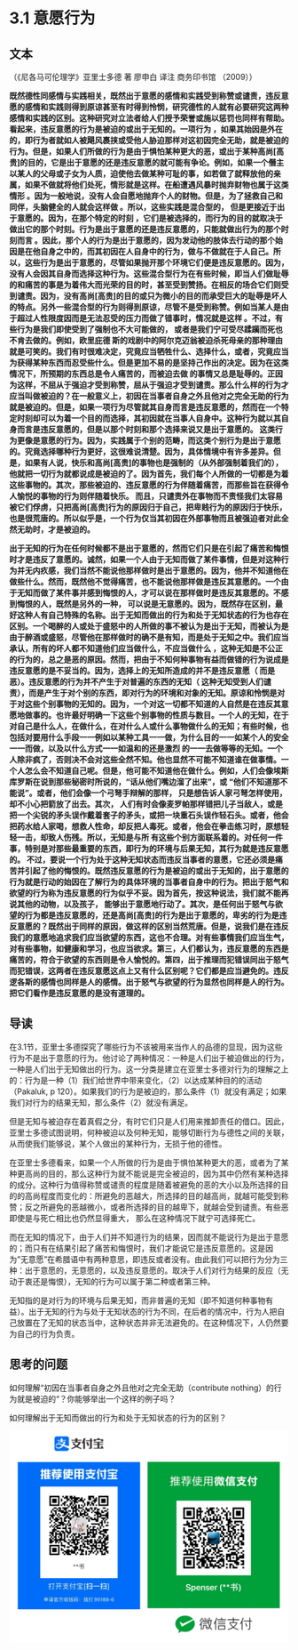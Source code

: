 # 3.1 意愿行为

## 文本

（《尼各马可伦理学》亚里士多德 著 廖申白 译注 商务印书馆 （2009））

**既然德性同感情与实践相关，既然出于意愿的感情和实践受到称赞或谴责，违反意愿的感情和实践则得到原谅甚至有时得到怜悯，研究德性的人就有必要研究这两种感情和实践的区别。这种研究对立法者给人们授予荣誉或施以惩罚也同样有帮助。看起来，违反意愿的行为是被迫的或出于无知的。一项行为 ，如果其始因是外在的，即行为者就如人被飓风裹挟或受他人胁迫那样对这初因完全无助，就是被迫的行为。但是，如果人们所做的行为是由于惧怕某种更大的恶，或出于某种高尚\[高贵\]的目的，它是出于意愿的还是违反意愿的就可能有争论。例如，如果一个僭主以某人的父母或子女为人质，迫使他去做某种可耻的事，如若做了就释放他的亲属，如果不做就将他们处死，情形就是这样。在船遭遇风暴时抛弃财物也属于这类情形 。因为一般地说，没有人会自愿地抛弃个人的财物。但是，为了拯救自己和同伴，头脑健全的人就会这样做 。所以，这些实践是混合型的， 但是更接近于出于意愿的。因为，在那个特定的时刻 ，它们是被选择的，而行为的目的就取决于做出它的那个时刻。行为是出于意愿的还是违反意愿的，只能就做出行为的那个时刻而言 。因此，那个人的行为是出于意愿的，因为发动他的肢体去行动的那个始因是在他自身之中的，而其初因在人自身中的行为，做与不做就在于人自己。所以，这些行为是出于意愿的，尽管如果抛开那个环境它们便是违反意愿的。因为，没有人会因其自身而选择这种行为。这些混合型行为在有些时候，即当人们做耻辱的和痛苦的事是为着伟大而光荣的目的时，甚至受到赞扬。在相反的场合它们则受到谴责。因为，没有高尚\[高贵\]的目的或只为微小的目的而承受巨大的耻辱是坏人的特点。另外一些混合型的行为则得到原谅，尽管不是受到称赞。例如当某人是由于超过人性限度因而是无法忍受的压力而做了错事时，情况就是这样 。不过，有些行为是我们即使受到了强制也不大可能做的， 或者是我们宁可受尽蹂躏而死也不肯去做的。例如，欧里庇德 斯的戏剧中的阿尔克迈翁被迫杀死母亲的那种理由就是可笑的。我们有时很难决定，究竟应当牺牲什么、选择什么，或者，究竟应当为获得某种东西而忍受些什么。但是更加不易的是坚持己作出的决定。因为在这类情况下，所预期的东西总是令人痛苦的，而被迫去做 的事情又总是耻辱的。正因为这样，不屈从于强迫才受到称赞，屈从于强迫才受到谴责。那么什么样的行为才应当叫做被迫的？在一般意义上，初因在当事者自身之外且他对之完全无助的行为就是被迫的。但是，如果一项行为尽管就其自身而言是违反意愿的，然而在一个特定时刻却可以为着一个目的而选择，其初因就在当事人自身中。这种行为就以其自身而言是违反意愿的，但是以那个时刻和那个选择来说又是出于意愿的。 这类行为更像是意愿的行为。因为，实践属于个别的范畴，而这类个别行为是出于意愿的。究竟选择哪种行为更好，这很难说清楚。因为，具体情境中有许多差异。但是，如果有人说，快乐和高尚\[高贵\]的事物也是强制的（从外部强制着我们的），他就把一切行为就都说成是被迫的了。因为首先，我们每个人所做的一切都是为着这些事物的。其次，那些被迫的、违反意愿的行为伴随着痛苦，而那些旨在获得令人愉悦的事物的行为则伴随着快乐。 而且，只谴责外在事物而不责怪我们太容易被它们俘虏，只把高尚\[高贵\]行为的原因归于自己，把卑贱行为的原因归于快乐，也是很荒唐的。所以似乎是，一个行为仅当其初因在外部事物而且被强迫者对此全然无助时，才是被迫的。**

**出于无知的行为在任何时候都不是出于意愿的，然而它们只是在引起了痛苦和悔恨时才是违反了意愿的。诚然，如果一个人由于无知而做了某件事情，但是对这种行为并无内疚感，我们当然不能说他那样做时是出于意愿的。因为，他并不知道他在做些什么。然而，既然他不觉得痛苦，也不能说他那样做是违反其意愿的。一个由于无知而做了某件事并感到悔恨的人，才可以说在那样做时是违反其意愿的。不感到悔恨的人，既然是另外的一种， 可以说是无意愿的。因为，既然存在区别，最好这种人有自己特殊的名称。出于无知而做出的行为和处于无知状态的行为也存在区别。一个喝醉的人或处于盛怒中的人所做的事不被认为是出于无知，而被认为是由于醉酒或盛怒，尽管他在那样做时的确不是有知，而是处于无知之中。我们应当承认，所有的坏人都不知道他们应当做什么，不应当做什么 ，这种无知是不公正的行为的，总之是恶的原因。然而，把由于不知何种事物有益而做错的行为说成是违反意愿的是不妥当的。因为，选择上的无知所造成的并不是违反意愿（ 而是恶）。违反意愿的行为并不产生于对普遍的东西的无知（ 这种无知受到人们谴 责），而是产生于对个别的东西，即对行为的环境和对象的无知。原谅和怜悯是对于对这些个别事物的无知的。因为，一个对这一切都不知道的人自然是在违反其意愿地做事的。也许最好明确一下这些个别事物的性质与数目。一个人的无知，在于对自己是什么人，在做什么，在对什么人或什么事物做什么的无知；有些时候，也包括对要用什么手段一一例如以某种工具一一做，为什么目的一一如某个人的安全一一而做，以及以什么方式一一如温和的还是激烈 的一一去做等等的无知。一个人除非疯了，否则决不会对这些全然不知。他也显然不可能不知道谁在做事情。一个人怎么会不知道自己呢。但是，他可能不知道他在做什么。例如，人们会像埃斯库罗斯在说到那些秘密时所说的，“话从他们嘴边溜了出来”，或 “他们不知道那不能说”。或者，他们会像一个弓弩手辩解的那样， 只是想告诉人家弓弩怎样使用，却不小心把箭放了出去。其次， 人们有时会像麦罗帕那样错把儿子当敌人，或是把一个尖锐的矛头误作戴着套子的矛头，或把一块重石头误作轻石头。或者，他会把药水给人家喝，想救人性命，却反把人毒死。或者，他会在拳击练习时，原想轻轻一击，却致人伤残。所以，无知是与所 有这些个别方面联系着的。对任何一件事，特别是对那些最重要的东西，即行为的环境与后果无知，其行为就是违反意愿的。 不过，要说一个行为处于这种无知状态而违反当事者的意愿，它还必须是痛苦并引起了他的悔恨的。既然违反意愿的行为是被迫的或出于无知的，出于意愿的行为就是行动的始因在了解行为的具体环境的当事者自身中的行为。把出于怒气和欲望的行为称为违反意愿的行为似乎不妥。因为首先，按这种说法，我们就不能再说其他的动物，以及孩子， 能够出于意愿地行动了。其次，是任何出于怒气与欲望的行为都是违反意愿的，还是高尚\[高贵\]的行为是出于意愿的，卑劣的行为是违反意愿的？既然出于同样的原因，做这样的区别当然荒唐。但是，说我们是在违反我们的意愿地追求我们应当欲望的东西，这也不合理。对有些事情我们应当生气，对有些事物，如健康和学习，也应当欲求。第三，人们都认为，违反意愿的东西是痛苦的，符合于欲望的东西则是令人愉悦的。第四，出于推理而犯错误同出于怒气而犯错误，这两者在违反意愿这点上又有什么区别呢？它们都是应当避免的。违反逻各斯的感情也同样是人的感情。出于怒气与欲望的行为显然也同样是人的行为。把它们看作是违反意愿的是没有道理的。**

## 导读

在3.1节，亚里士多德探究了哪些行为不该被用来当作人的品德的显现，因为这些行为不是出于意愿的行为。他讨论了两种情况：一种是人们出于被迫做出的行为，一种是人们出于无知做出的行为。这一分类是建立在亚里士多德对行为的理解之上的：行为是一种（1）我们给世界中带来变化，（2）以达成某种目的的活动（Pakaluk, p 120）。如果我们的行为是被迫的，那么条件（1）就没有满足；如果我们对行为的结果无知，那么条件（2）就没有满足。

但是无知与被迫存在着真假之分，有时它们只是人们用来推卸责任的借口。因此，亚里士多德试图说明，何种被迫以及何种无知，能够切断行为与德性之间的关联，从而使我们能够说，某个人做出的某种行为，无损于他的德性。

在亚里士多德看来，如果一个人所做的行为是由于惧怕某种更大的恶，或者为了某种更高尚的目的，那么这种行为就不能说是完全被迫的，因为其中仍然有某种选择的成分。这种行为值得称赞或谴责的程度是随着被避免的恶的大小以及所选择的目的的高尚程度而变化的：所避免的恶越大，所选择的目的越高尚，就越可能受到称赞；反之所避免的恶越微小，或者所选择的目的越卑下，就越会受到谴责。有些恶即使是与死亡相比也仍然显得重大， 那么在这种情况下就宁可选择死亡。

而在无知的情况下，由于人们并不知道行为的结果，因而就不能说行为是出于意愿的；而只有在结果引起了痛苦和悔恨时，我们才能说它是违反意愿的。这是因为”无意愿”在希腊语中有两种意思，即违反或者没有。由此我们可以把行为分为三种：出于意愿的，无意愿的，以及违反意愿的。取决于人们对行为结果的反应（无动于衷还是悔恨），无知的行为可以属于第二种或者第三种。

无知指的是对行为的环境与后果无知，而非普遍的无知（即不知道何种事物有益）。出于无知的行为与处于无知状态的行为不同，在后者的情况中，行为人把自己放置在了无知的状态当中，这种状态并非无法避免的。在这种情况下，人仍然要为自己的行为负责。

## 思考的问题

如何理解“初因在当事者自身之外且他对之完全无助（contribute nothing）的行为就是被迫的“？你能够举出一个这样的例子吗？

如何理解出于无知而做出的行为和处于无知状态的行为的区别？

![](../.gitbook/assets/qr.png)

